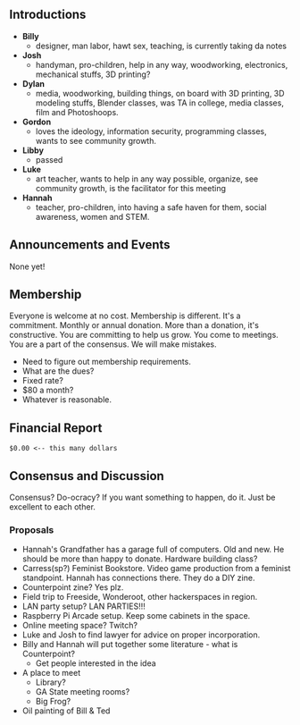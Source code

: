 ## Introductions

* **Billy**
  - designer, man labor, hawt sex, teaching, is currently taking da notes
* **Josh**
  - handyman, pro-children, help in any way, woodworking, electronics, 
    mechanical stuffs, 3D printing? 
* **Dylan**
  - media, woodworking, building things, on board with 3D printing, 3D modeling 
    stuffs, Blender classes, was TA in college, media classes, film and 
    Photoshoops. 
* **Gordon**
  - loves the ideology, information security, programming classes, wants to see 
    community growth. 
* **Libby**
  - passed
* **Luke**
  - art teacher, wants to help in any way possible, organize, see community 
    growth, is the facilitator for this meeting
* **Hannah**
  - teacher, pro-children, into having a safe haven for them, social awareness, 
    women and STEM. 

## Announcements and Events

None yet!

## Membership

Everyone is welcome at no cost. Membership is different. It's a commitment. 
Monthly or annual donation. More than a donation, it's constructive. You are 
committing to help us grow. You come to meetings. You are a part of the 
consensus. We will make mistakes.

* Need to figure out membership requirements.
* What are the dues?
* Fixed rate?
* $80 a month?
* Whatever is reasonable.

## Financial Report

```
$0.00 <-- this many dollars
```

## Consensus and Discussion

Consensus? Do-ocracy? If you want something to happen, do it. Just be excellent 
to each other.

### Proposals

* Hannah's Grandfather has a garage full of computers. Old and new. He should 
  be more than happy to donate. Hardware building class?
* Carress(sp?) Feminist Bookstore. Video game production from a feminist 
  standpoint. Hannah has connections there. They do a DIY zine.
* Counterpoint zine? Yes plz.
* Field trip to Freeside, Wonderoot, other hackerspaces in region.
* LAN party setup? LAN PARTIES!!!
* Raspberry Pi Arcade setup. Keep some cabinets in the space.
* Online meeting space? Twitch?
* Luke and Josh to find lawyer for advice on proper incorporation.
* Billy and Hannah will put together some literature - what is Counterpoint?
  - Get people interested in the idea
* A place to meet
  - Library?
  - GA State meeting rooms?
  - Big Frog?
* Oil painting of Bill & Ted
